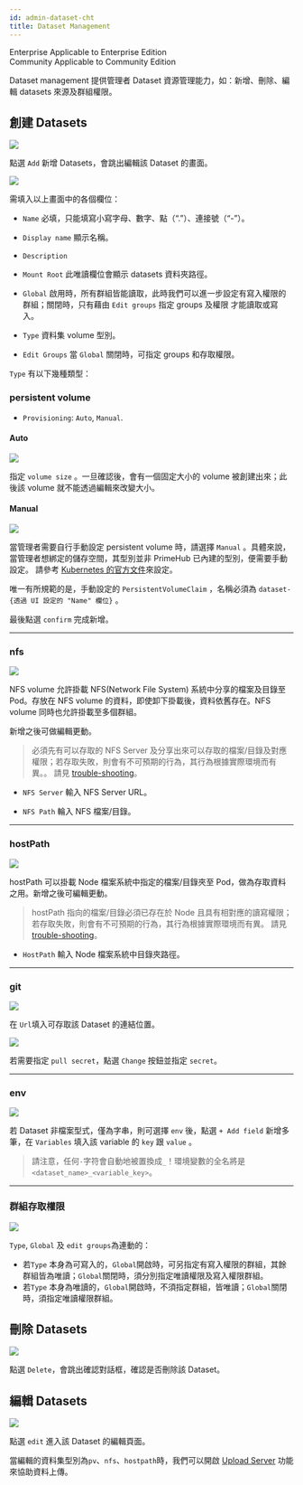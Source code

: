 ```yaml
---
id: admin-dataset-cht
title: Dataset Management
---
```

<div class="label-sect">
  <div class="ee-only tooltip">Enterprise
    <span class="tooltiptext">Applicable to Enterprise Edition</span>
  </div>
  <div class="ce-only tooltip">Community
    <span class="tooltiptext">Applicable to Community Edition</span>
  </div>
</div>

Dataset management 提供管理者 Dataset 資源管理能力，如：新增、刪除、編輯 datasets 來源及群組權限。

## 創建 Datasets


![](assets/dataset_5_v26.png)

點選 `Add` 新增 Datasets，會跳出編輯該 Dataset 的畫面。

![](assets/admin_dataset_v3.png)

需填入以上畫面中的各個欄位：

+ `Name` 必填，只能填寫小寫字母、數字、點（“.”）、連接號（“-”）。

+ `Display name` 顯示名稱。

+ `Description`

+ `Mount Root` 此唯讀欄位會顯示 datasets 資料夾路徑。

+ `Global` 啟用時，所有群組皆能讀取，此時我們可以進一步設定有寫入權限的群組；關閉時，只有藉由 `Edit groups` 指定 groups 及權限 才能讀取或寫入。

+ `Type` 資料集 volume 型別。

+ `Edit Groups` 當 `Global` 關閉時，可指定 groups 和存取權限。

`Type` 有以下幾種類型：

### persistent volume

+ `Provisioning`: `Auto`, `Manual`.

#### Auto

![](assets/dataset_pv_auto.png)

指定 `volume size` 。一旦確認後，會有一個固定大小的 volume 被創建出來；此後該 volume 就不能透過編輯來改變大小。

#### Manual

![](assets/dataset_pv_manual.png)

當管理者需要自行手動設定 persistent volume 時，請選擇 `Manual` 。具體來說，當管理者想綁定的儲存空間，其型別並非 PrimeHub 已內建的型別，便需要手動設定。 請參考 [Kubernetes 的官方文件](https://kubernetes.io/docs/concepts/storage/persistent-volumes/)來設定。

唯一有所規範的是，手動設定的 `PersistentVolumeClaim` ，名稱必須為 `dataset-{透過 UI 設定的 "Name" 欄位}` 。

最後點選 `confirm` 完成新增。

---

### nfs

![](assets/dataset_nfs.png)

NFS volume 允許掛載 NFS(Network File System) 系統中分享的檔案及目錄至 Pod。存放在 NFS volume 的資料，即使卸下掛載後，資料依舊存在。NFS volume 同時也允許掛載至多個群組。

新增之後可做編輯更動。

>必須先有可以存取的 NFS Server 及分享出來可以存取的檔案/目錄及對應權限；若存取失敗，則會有不可預期的行為，其行為根據實際環境而有異。。
>請見 [trouble-shooting](../../trouble/dataset-failure)。

+ `NFS Server` 輸入 NFS Server URL。

+ `NFS Path` 輪入 NFS 檔案/目錄。

---

### hostPath

![](assets/dataset_hostpath.png)

hostPath 可以掛載 Node 檔案系統中指定的檔案/目錄夾至 Pod，做為存取資料之用。新增之後可編輯更動。

>hostPath 指向的檔案/目錄必須已存在於 Node 且具有相對應的讀寫權限；若存取失敗，則會有不可預期的行為，其行為根據實際環境而有異。
>請見 [trouble-shooting](../../trouble/dataset-failure)。

+ `HostPath` 輸入 Node 檔案系統中目錄夾路徑。

---

### git

![](assets/dataset_git.png)

在 `Url`填入可存取該 Dataset 的連結位置。

![](assets/dataset_secret_list.png)

若需要指定 `pull secret`，點選 `Change` 按鈕並指定 `secret`。

---

### env

![](assets/dataset_env.png)

若 Dataset 非檔案型式，僅為字串，則可選擇 `env` 後，點選 `+ Add field` 新增多筆，在 `Variables` 填入該 variable 的 `key` 跟 `value` 。

>請注意，任何`-`字符會自動地被置換成`_`！環境變數的全名將是 `<dataset_name>_<variable_key>`。

---

### 群組存取權限

![](assets/edit_groups.png)

`Type`, `Global` 及 `edit groups`為連動的：
+ 若`Type` 本身為可寫入的，`Global`開啟時，可另指定有寫入權限的群組，其餘群組皆為唯讀；`Global`關閉時，須分別指定唯讀權限及寫入權限群組。
+ 若`Type` 本身為唯讀的，`Global`開啟時，不須指定群組，皆唯讀；`Global`關閉時，須指定唯讀權限群組。

## 刪除 Datasets

![](assets/actions.png)

點選 `Delete`，會跳出確認對話框，確認是否刪除該 Dataset。

## 編輯 Datasets

![](assets/actions.png)

點選 `edit` 進入該 Dataset 的編輯頁面。

當編輯的資料集型別為`pv`、`nfs`、`hostpath`時，我們可以開啟 [Upload Server](admin-uploader-cht) 功能來協助資料上傳。
